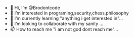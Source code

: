 - 👋 Hi, I’m @Brodontcode
- 👀 I’m interested in programing,security,chess,philosophy
- 🌱 I’m currently learning "anything i get interested in"...
- 💞️ I’m looking to collaborate with my sanity ...
- 📫 How to reach me "i am not god dont reach me"...

<!---
Brodontcode/Brodontcode is a ✨ special ✨ repository because its `README.md` (this file) appears on your GitHub profile.
You can click the Preview link to take a look at your changes.
--->
